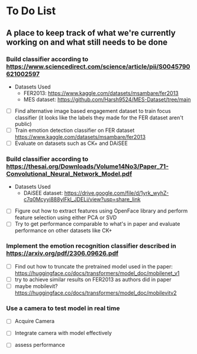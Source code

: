 # To Do List

## A place to keep track of what we're currently working on and what still needs to be done

### Build classifier according to https://www.sciencedirect.com/science/article/pii/S0045790621002597
-  Datasets Used
    - FER2013: https://www.kaggle.com/datasets/msambare/fer2013
    - MES dataset: https://github.com/Harsh9524/MES-Dataset/tree/main
- [ ] Find alternative image based engagement dataset to train focus classifier (it looks like the labels they made for the FER dataset aren't public)
- [ ] Train emotion detection classifier on FER dataset https://www.kaggle.com/datasets/msambare/fer2013
- [ ] Evaluate on datasets such as CK+ and DAiSEE

### Build classifier according to https://thesai.org/Downloads/Volume14No3/Paper_71-Convolutional_Neural_Network_Model.pdf
- Datasets Used
  - DAiSEE dataset: https://drive.google.com/file/d/1yrk_wyhZ-c7q0Mcyyi888ylFkl_JDELi/view?usp=share_link
- [ ] Figure out how to extract features using OpenFace library and perform feature selection using either PCA or SVD
- [ ] Try to get performance comparable to what's in paper and evaluate performance on other datasets like CK+

### Implement the emotion recognition classifier described in https://arxiv.org/pdf/2306.09626.pdf
- [ ] Find out how to truncate the pretrained model used in the paper: https://huggingface.co/docs/transformers/model_doc/mobilenet_v1
- [ ] try to achieve similar results on FER2013 as authors did in paper
- [ ] maybe mobilevit? https://huggingface.co/docs/transformers/model_doc/mobilevitv2

### Use a camera to test model in real time
- [ ] Acquire Camera 
- [ ] Integrate camera with model effectively
- [ ] assess performance 

